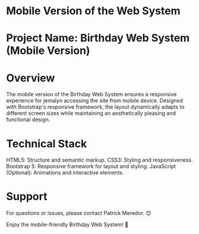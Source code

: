 # Mobile Version of the Web System
# Project Name: Birthday Web System (Mobile Version)

# Overview
The mobile version of the Birthday Web System ensures a  responsive experience for jemalyn accessing the site from mobile device. Designed with Bootstrap's responsive framework, the layout dynamically adapts to different screen sizes while maintaining an aesthetically pleasing and functional design.

# Technical Stack
HTML5: Structure and semantic markup.
CSS3: Styling and responsiveness.
Bootstrap 5: Responsive framework for layout and styling.
JavaScript (Optional): Animations and interactive elements.

# Support
For questions or issues, please contact Patrick Meredor. 😊


Enjoy the mobile-friendly Birthday Web System! 🎉
